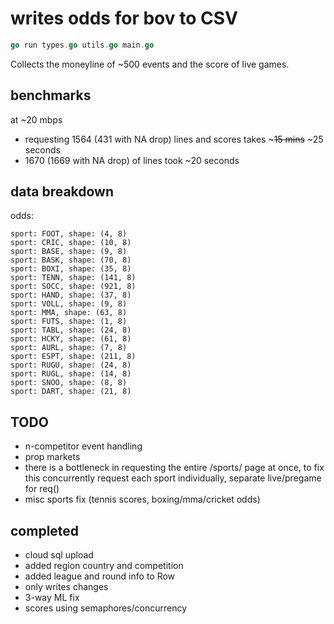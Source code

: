 # writes odds for bov to CSV

```go
go run types.go utils.go main.go
```

Collects the moneyline of ~500 events and the score of live games.

## benchmarks 

at ~20 mbps 

* requesting 1564 (431 with NA drop) lines and scores takes ~~~15 mins~~ ~25 seconds
* 1670 (1669 with NA drop) of lines took ~20 seconds


## data breakdown

odds:

    sport: FOOT, shape: (4, 8)
    sport: CRIC, shape: (10, 8)
    sport: BASE, shape: (9, 8)
    sport: BASK, shape: (70, 8)
    sport: BOXI, shape: (35, 8)
    sport: TENN, shape: (141, 8)
    sport: SOCC, shape: (921, 8)
    sport: HAND, shape: (37, 8)
    sport: VOLL, shape: (9, 8)
    sport: MMA, shape: (63, 8)
    sport: FUTS, shape: (1, 8)
    sport: TABL, shape: (24, 8)
    sport: HCKY, shape: (61, 8)
    sport: AURL, shape: (7, 8)
    sport: ESPT, shape: (211, 8)
    sport: RUGU, shape: (24, 8)
    sport: RUGL, shape: (14, 8)
    sport: SNOO, shape: (8, 8)
    sport: DART, shape: (21, 8)

## TODO

* n-competitor event handling
* prop markets
* there is a bottleneck in requesting the entire /sports/ page at once, to fix this concurrently request each sport individually, separate live/pregame for req()
* misc sports fix (tennis scores, boxing/mma/cricket odds)

## completed

* cloud sql upload
* added region country and competition
* added league and round info to Row
* only writes changes
* 3-way ML fix
* scores using semaphores/concurrency
